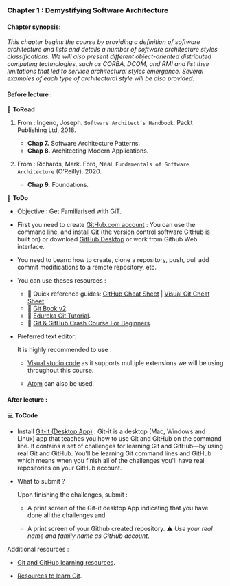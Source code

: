 ### Chapter 1 : Demystifying Software Architecture

#### Chapter synopsis: 
*This chapter begins the course by providing a definition of software architecture and lists and details a number of software architecture styles classifications. We will also present different object-oriented distributed computing technologies, such as CORBA, DCOM, and RMI and list their limitations that led to service architectural styles emergence. Several examples of each type of architectural style will be also provided.*


#### Before lecture :

:book: **ToRead**

1.  From : Ingeno, Joseph. `Software Architect’s Handbook`. Packt Publishing Ltd, 2018.
 
	* **Chap 7.** Software Architecture Patterns.
	* **Chap 8.** Architecting Modern Applications.

1. From : Richards, Mark. Ford, Neal. `Fundamentals of Software Architecture` (O’Reilly). 2020.

	* **Chap 9.** Foundations.


:pencil: **ToDo** 

- Objective : Get Familiarised with GiT.
- First you need to create [GitHub.com account](http://github.com) : You can use the command line, and install [Git](https://git-scm.com/downloads) (the version control software GitHub is built on) or download [GitHub Desktop](https://desktop.github.com/) or work from Github Web interface.
- You need to Learn:  how to create, clone a repository, push, pull add commit modifications to a remote repository, etc.

- You can use theses resources : 

	- :link: Quick reference guides: [GitHub Cheat Sheet](https://training.github.com/) | [Visual Git Cheat Sheet](https://ndpsoftware.com/git-cheatsheet.html).
	- :link: [Git Book v2](https://git-scm.com/book/en/v2).
	- :link: [Edureka Git Tutorial](https://www.youtube.com/watch?v=xuB1Id2Wxak).
	- :link: [Git & GitHub Crash Course For Beginners](https://www.youtube.com/watch?v=SWYqp7iY_Tc&t=193s).
 
 - Preferred text editor:
 
	 It is highly recommended to use :

	- [Visual studio code](https://code.visualstudio.com/docs/setup/setup-overview) as it supports multiple extensions we will be using throughout this course.

	- [Atom](https://atom.io/) can also be used.

#### After lecture : 

:computer: **ToCode** 

- Install [Git-it (Desktop App)](https://github.com/jlord/git-it-electron/releases) : Git-it is a desktop (Mac, Windows and Linux) app that teaches you how to use Git and GitHub on the command line. It contains a set of challenges for learning Git and GitHub—by using real Git and GitHub. You'll be learning Git command lines and GitHub which means when you finish all of the challenges you'll have real repositories on your GitHub account.

- What to submit ?

	Upon finishing the challenges, submit : 

	- A print screen of the Git-it desktop App indicating that you have done all the challenges and

	- A print screen of your Github created repository. :warning: *Use your real name and family name as GitHub account*.

Additional resources : 

- [Git and GitHub learning resources](https://docs.github.com/en/github/getting-started-with-github/git-and-github-learning-resources).

- [Resources to learn Git](https://try.github.io/).


